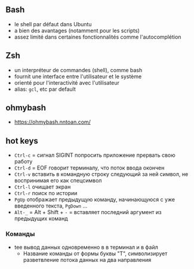 ## Bash
* le shell par défaut dans Ubuntu
* a bien des avantages (notamment pour les scripts)
* assez limité dans certaines fonctionnalités comme l'autocomplétion

## Zsh
* un interpréteur de commandes (shell), comme bash
* fournit une interface entre l'utilisateur et le système
* orienté pour l'interactivité avec l'utilisateur
* alias: `gcl`, etc par default

## ohmybash
* https://ohmybash.nntoan.com/

## hot keys
* `Ctrl-c` = сигнал SIGINT попросить приложение прервать свою работу
* `Ctrl-d` = EOF говорит терминалу, что поток ввода окончен
* `Ctrl-v` вставить в командную строку следующий за ней символ, не воспринимая его как спецсимвол
* `Ctrl-l` очищает экран
* `Ctrl-r` поиск по истории
* `PgUp` отображает предыдущую команду, начинающуюся с уже введенного текста, `PgDown` ...
* `Alt-_`  = Alt + Shift + `-` = вставляет последний аргумент из предыдущих команд

### Команды
* tee вывод данных одновременно в в терминал и в файл
  + Название команды от формы буквы "Т", символизирует разветвление потока данных на два направления
